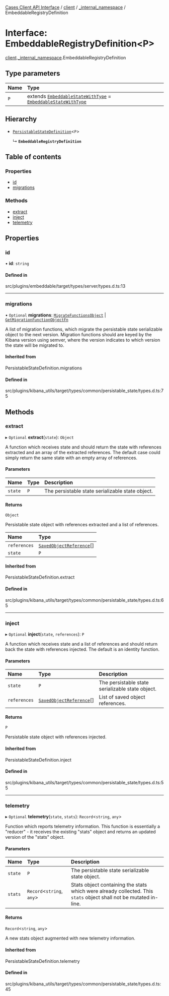 [Cases Client API Interface](../README.md) / [client](../modules/client.md) / [\_internal\_namespace](../modules/client._internal_namespace.md) / EmbeddableRegistryDefinition

# Interface: EmbeddableRegistryDefinition<P\>

[client](../modules/client.md).[_internal_namespace](../modules/client._internal_namespace.md).EmbeddableRegistryDefinition

## Type parameters

| Name | Type |
| :------ | :------ |
| `P` | extends [`EmbeddableStateWithType`](../modules/client._internal_namespace.md#embeddablestatewithtype) = [`EmbeddableStateWithType`](../modules/client._internal_namespace.md#embeddablestatewithtype) |

## Hierarchy

- [`PersistableStateDefinition`](../modules/client._internal_namespace.md#persistablestatedefinition)<`P`\>

  ↳ **`EmbeddableRegistryDefinition`**

## Table of contents

### Properties

- [id](client._internal_namespace.EmbeddableRegistryDefinition.md#id)
- [migrations](client._internal_namespace.EmbeddableRegistryDefinition.md#migrations)

### Methods

- [extract](client._internal_namespace.EmbeddableRegistryDefinition.md#extract)
- [inject](client._internal_namespace.EmbeddableRegistryDefinition.md#inject)
- [telemetry](client._internal_namespace.EmbeddableRegistryDefinition.md#telemetry)

## Properties

### id

• **id**: `string`

#### Defined in

src/plugins/embeddable/target/types/server/types.d.ts:13

___

### migrations

• `Optional` **migrations**: [`MigrateFunctionsObject`](../modules/client._internal_namespace.md#migratefunctionsobject) \| [`GetMigrationFunctionObjectFn`](../modules/client._internal_namespace.md#getmigrationfunctionobjectfn)

A list of migration functions, which migrate the persistable state
serializable object to the next version. Migration functions should are
keyed by the Kibana version using semver, where the version indicates to
which version the state will be migrated to.

#### Inherited from

PersistableStateDefinition.migrations

#### Defined in

src/plugins/kibana_utils/target/types/common/persistable_state/types.d.ts:75

## Methods

### extract

▸ `Optional` **extract**(`state`): `Object`

A function which receives state and should return the state with references
extracted and an array of the extracted references. The default case could
simply return the same state with an empty array of references.

#### Parameters

| Name | Type | Description |
| :------ | :------ | :------ |
| `state` | `P` | The persistable state serializable state object. |

#### Returns

`Object`

Persistable state object with references extracted and a list of
         references.

| Name | Type |
| :------ | :------ |
| `references` | [`SavedObjectReference`](client._internal_namespace.SavedObjectReference.md)[] |
| `state` | `P` |

#### Inherited from

PersistableStateDefinition.extract

#### Defined in

src/plugins/kibana_utils/target/types/common/persistable_state/types.d.ts:65

___

### inject

▸ `Optional` **inject**(`state`, `references`): `P`

A function which receives state and a list of references and should return
back the state with references injected. The default is an identity
function.

#### Parameters

| Name | Type | Description |
| :------ | :------ | :------ |
| `state` | `P` | The persistable state serializable state object. |
| `references` | [`SavedObjectReference`](client._internal_namespace.SavedObjectReference.md)[] | List of saved object references. |

#### Returns

`P`

Persistable state object with references injected.

#### Inherited from

PersistableStateDefinition.inject

#### Defined in

src/plugins/kibana_utils/target/types/common/persistable_state/types.d.ts:55

___

### telemetry

▸ `Optional` **telemetry**(`state`, `stats`): `Record`<`string`, `any`\>

Function which reports telemetry information. This function is essentially
a "reducer" - it receives the existing "stats" object and returns an
updated version of the "stats" object.

#### Parameters

| Name | Type | Description |
| :------ | :------ | :------ |
| `state` | `P` | The persistable state serializable state object. |
| `stats` | `Record`<`string`, `any`\> | Stats object containing the stats which were already              collected. This `stats` object shall not be mutated in-line. |

#### Returns

`Record`<`string`, `any`\>

A new stats object augmented with new telemetry information.

#### Inherited from

PersistableStateDefinition.telemetry

#### Defined in

src/plugins/kibana_utils/target/types/common/persistable_state/types.d.ts:45
